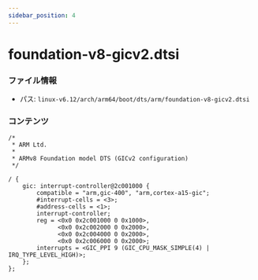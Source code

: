 ```yaml
---
sidebar_position: 4
---
```

# foundation-v8-gicv2.dtsi

### ファイル情報

- パス: `linux-v6.12/arch/arm64/boot/dts/arm/foundation-v8-gicv2.dtsi`

### コンテンツ

```dtsi
/*
 * ARM Ltd.
 *
 * ARMv8 Foundation model DTS (GICv2 configuration)
 */

/ {
	gic: interrupt-controller@2c001000 {
		compatible = "arm,gic-400", "arm,cortex-a15-gic";
		#interrupt-cells = <3>;
		#address-cells = <1>;
		interrupt-controller;
		reg = <0x0 0x2c001000 0 0x1000>,
		      <0x0 0x2c002000 0 0x2000>,
		      <0x0 0x2c004000 0 0x2000>,
		      <0x0 0x2c006000 0 0x2000>;
		interrupts = <GIC_PPI 9 (GIC_CPU_MASK_SIMPLE(4) | IRQ_TYPE_LEVEL_HIGH)>;
	};
};

```
